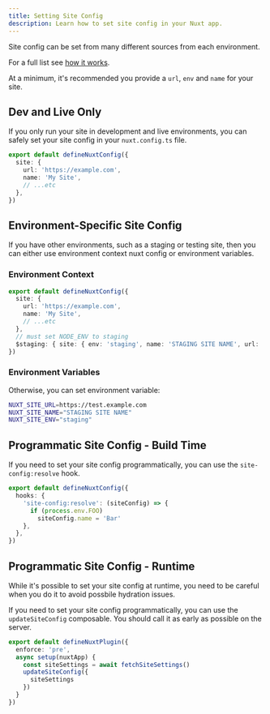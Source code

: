 ```yaml
---
title: Setting Site Config
description: Learn how to set site config in your Nuxt app.
---
```


Site config can be set from many different sources from each environment.

For a full list see [how it works](/site-config/getting-started/how-it-works).

At a minimum, it's recommended you provide a `url`, `env` and `name` for your site.

## Dev and Live Only

If you only run your site in development and live environments, you can safely set your site config in your `nuxt.config.ts` file.

```ts [nuxt.config]
export default defineNuxtConfig({
  site: {
    url: 'https://example.com',
    name: 'My Site',
    // ...etc
  },
})
```

## Environment-Specific Site Config

If you have other environments, such as a staging or testing site,
then you can either use environment context nuxt config or environment variables.

### Environment Context

```ts
export default defineNuxtConfig({
  site: {
    url: 'https://example.com',
    name: 'My Site',
    // ...etc
  },
  // must set NODE_ENV to staging
  $staging: { site: { env: 'staging', name: 'STAGING SITE NAME', url: 'https://test.example.com' } },
})
```

### Environment Variables

Otherwise, you can set environment variable:

```bash
NUXT_SITE_URL=https://test.example.com
NUXT_SITE_NAME="STAGING SITE NAME"
NUXT_SITE_ENV="staging"
```

## Programmatic Site Config - Build Time

If you need to set your site config programmatically, you can use the `site-config:resolve` hook.

```ts
export default defineNuxtConfig({
  hooks: {
    'site-config:resolve': (siteConfig) => {
      if (process.env.FOO)
        siteConfig.name = 'Bar'
    },
  },
})
```

## Programmatic Site Config - Runtime

While it's possible to set your site config at runtime, you need to be careful when you do it to avoid possbile hydration issues.

If you need to set your site config programmatically, you can use the `updateSiteConfig` composable.
You should call it as early as possible on the server.

```ts [plugins/update-site-config.server.ts]
export default defineNuxtPlugin({
  enforce: 'pre',
  async setup(nuxtApp) {
    const siteSettings = await fetchSiteSettings()
    updateSiteConfig({
      siteSettings
    })
  }
})
